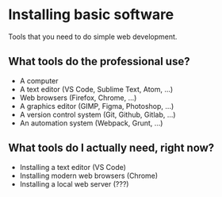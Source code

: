 # Installing basic software

Tools that you need to do simple web development.

## What tools do the professional use?

- A computer
- A text editor (VS Code, Sublime Text, Atom, ...)
- Web browsers (Firefox, Chrome, ...)
- A graphics editor (GIMP, Figma, Photoshop, ...)
- A version control system (Git, Github, Gitlab, ...)
- An automation system (Webpack, Grunt, ...)

## What tools do I actually need, right now?

- Installing a text editor (VS Code)
- Installing modern web browsers (Chrome)
- Installing a local web server (???)